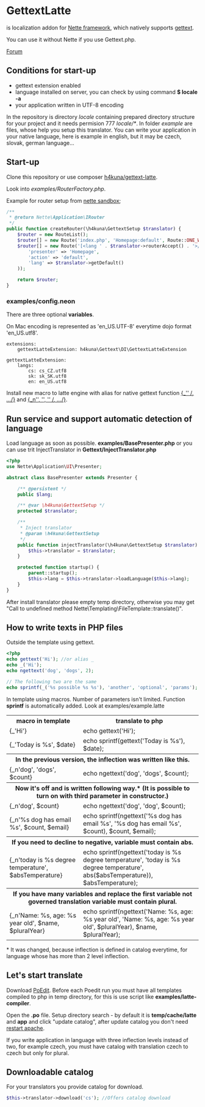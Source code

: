 GettextLatte
===========

is localization addon for [Nette framework](http://nette.org/), which natively supports [gettext](http://php.net/manual/en/book.gettext.php).

You can use it without Nette if you use Gettext.php.

[Forum](http://forum.nette.org/cs/12021-gettext-na-100-v-sablonach#p86467)

Conditions for start-up
----------------------
* gettext extension enabled
* language installed on server, you can check by using command **$ locale -a**
* your application written in UTF-8 encoding

In the repository is directory _locale_ containing prepared directory structure for your project and it needs permision 777 _locale/*_. In folder _example_ are files, whose help you setup this translator. You can write your application in your native language, here is example in english, but it may be czech, slovak, german language...

Start-up
---------------------
Clone this repository or use composer [h4kuna/gettext-latte](https://packagist.org/packages/h4kuna/gettext-latte).

Look into _examples/RouterFactory.php_.

Example for router setup from [nette sandbox](https://github.com/nette/sandbox/blob/master/app/router/RouterFactory.php);
```php
/**
 * @return Nette\Application\IRouter
 */
public function createRouter(\h4kuna\GettextSetup $translator) {
    $router = new RouteList();
    $router[] = new Route('index.php', 'Homepage:default', Route::ONE_WAY);
    $router[] = new Route('[<lang ' . $translator->routerAccept() . '>/]<presenter>/<action>/[<id>/]', array(
        'presenter' => 'Homepage',
        'action' => 'default',
        'lang' => $translator->getDefault()
    ));

    return $router;
}
```

### examples/config.neon
There are three optional **variables**.

On Mac encoding is represented as 'en_US.UTF-8' everytime dojo format 'en_US.utf8'.
```
extensions:
    gettextLatteExtension: h4kuna\Gettext\DI\GettextLatteExtension

gettextLatteExtension:
    langs:
        cs: cs_CZ.utf8
        sk: sk_SK.utf8
        en: en_US.utf8
```

Install new macro to latte engine with alias for native gettext function [{_'' /*, ...*/}](http://www.php.net/manual/en/function.gettext.php) and [{_n'', '', '' /*, ...*/}](http://www.php.net/manual/en/function.ngettext.php).


Run service and support automatic detection of language
-------------------
Load language as soon as possible. **examples/BasePresenter.php** or you can use trit InjectTranslator in **Gettext/InjectTranslator.php**

```php
<?php
use Nette\Application\UI\Presenter;

abstract class BasePresenter extends Presenter {

    /** @persistent */
    public $lang;

    /** @var \h4kuna\GettextSetup */
    protected $translator;

    /**
     * Inject translator
     * @param \h4kuna\GettextSetup
     */
    public function injectTranslator(\h4kuna\GettextSetup $translator) {
        $this->translator = $translator;
    }

    protected function startup() {
        parent::startup();
        $this->lang = $this->translator->loadLanguage($this->lang);
    }
}
```

After install translator please empty temp directory, otherwise you may get "Call to undefined method Nette\Templating\FileTemplate::translate()".

How to write texts in PHP files
---------------
Outside the template using gettext.

```php
<?php
echo gettext('Hi'); //or alias _
echo _('Hi');
echo ngettext('dog', 'dogs', 2);

// The following two are the same
echo sprintf(_('%s possible %s %s'), 'another', 'optional', 'params'); // is faster

```

In template using macros. Number of parameters isn't limited. Function **sprintf** is automatically added. Look at examples/example.latte

<table>
<tr>
<th>macro in template</th><th>translate to php</th>
</tr>
<tr>
<td>{_'Hi'}</td><td>echo gettext('Hi');</td>
</tr>
<tr>
<td>{_'Today is %s', $date}</td><td>echo sprintf(gettext('Today is %s'), $date);</td>
</tr>
<tr>
<th colspan="2">In the previous version, the inflection was written like this.</th>
</tr>
<tr>
<td>{_n'dog', 'dogs', $count}</td><td>echo ngettext('dog', 'dogs', $count);</td>
</tr>
<tr>
<th colspan="2">Now it's off and is written following way.* (It is possible to turn on with third parameter in constructor.)</th>
</tr>
<tr>
<td>{_n'dog', $count}</td><td>echo ngettext('dog', 'dog', $count);</td>
</tr>
<tr>
<td>{_n'%s dog has email %s', $count, $email}</td><td>echo sprintf(ngettext('%s dog has email %s', '%s dog has email %s', $count), $count, $email);</td>
</tr>
<tr>
<th colspan="2">If you need to decline to negative, variable must contain abs.</th>
</tr>
<tr>
<td>{_n'today is %s degree temperature', $absTemperature}</td><td>echo sprintf(ngettext('today is %s degree temperature', 'today is %s degree temperature', abs($absTemperature)), $absTemperature);</td>
</tr>
<tr>
<th colspan="2">If you have many variables and replace the first variable not governed translation variable must contain plural.</th>
</tr>
<tr>
<td>{_n'Name: %s, age: %s year old', $name, $pluralYear}</td><td>echo sprintf(ngettext('Name: %s, age: %s year old', 'Name: %s, age: %s year old', $pluralYear), $name, $pluralYear);</td>
</tr>
</table>

\* It was changed, because inflection is defined in catalog everytime, for language whose has more than 2 level inflection.


Let's start translate
---------------------
Download [PoEdit](http://www.poedit.net/download.php).
Before each Poedit run you must have all templates compiled to php in temp directory, for this is use script like **examples/latte-compiler**.

Open the **.po** file. Setup directory search - by default it is **temp/cache/latte** and **app**  and click "update catalog", after update catalog you don't need [restart apache](http://php.net/manual/en/function.gettext.php#110735).


If you write application in language with three inflection levels instead of two, for example czech, you must have catalog with translation czech to czech but only for plural.

Downloadable catalog
---------------
For your translators you provide catalog for download.

```php
$this->translator->download('cs'); //Offers catalog download
```